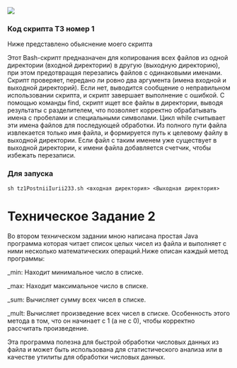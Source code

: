 [![](https://github.com/Iura001/TEgnologiiProgram/actions/workflows/java-ci.yml/badge.svg)](https://github.com/Iura001/TehnologiiProgram/actions/workflows/java-ci.yml)

### Код скрипта ТЗ номер 1 

Ниже представлено обьяснение моего скрипта 


Этот Bash-скрипт предназначен для копирования всех файлов из одной директории (входной директории) в другую (выходную директорию), при этом предотвращая перезапись файлов с одинаковыми именами.
Скрипт проверяет, передано ли ровно два аргумента (имена входной и выходной директорий). Если нет, выводится сообщение о неправильном использовании скрипта, и скрипт завершает выполнение с ошибкой. С помощью команды find, скрипт ищет все файлы в директории, выводя результаты с разделителем, что позволяет корректно обрабатывать имена с пробелами и специальными символами. Цикл while считывает эти имена файлов для последующей обработки. Из полного пути файла извлекается только имя файла, и формируется путь к целевому файлу в выходной директории. Если файл с таким именем уже существует в выходной директории, к имени файла добавляется счетчик, чтобы избежать перезаписи.


### Для запуска 

```
sh tz1PostniiIurii233.sh <входная директория> <Выходная директория>
```

# Техническое Задание 2 

Во втором техническом задании мною написана простая Java программа которая читает список целых чисел из файла и выполняет с ними несколько математических операций.Ниже описан каждый метод программы:

_min: Находит минимальное число в списке.

_max: Находит максимальное число в списке.

_sum: Вычисляет сумму всех чисел в списке.

_mult: Вычисляет произведение всех чисел в списке. Особенность этого метода в том, что он начинает с 1 (а не с 0), чтобы корректно рассчитать произведение.

Эта программа полезна для быстрой обработки числовых данных из файла и может быть использована для статистического анализа или в качестве утилиты для обработки числовых данных.
